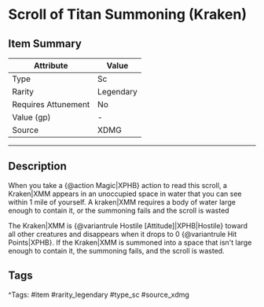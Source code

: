 # Scroll of Titan Summoning (Kraken)

## Item Summary

| Attribute            | Value                        |
|----------------------|------------------------------|
| Type                 | Sc |
| Rarity               | Legendary             |
| Requires Attunement  | No                |
| Value (gp)           | -    |
| Source               | XDMG |

---

## Description

When you take a {@action Magic|XPHB} action to read this scroll, a Kraken|XMM appears in an unoccupied space in water that you can see within 1 mile of yourself. A kraken|XMM requires a body of water large enough to contain it, or the summoning fails and the scroll is wasted

The Kraken|XMM is {@variantrule Hostile [Attitude]|XPHB|Hostile} toward all other creatures and disappears when it drops to 0 {@variantrule Hit Points|XPHB}. If the Kraken|XMM is summoned into a space that isn't large enough to contain it, the summoning fails, and the scroll is wasted.

## Tags

^Tags: #item #rarity_legendary #type_sc #source_xdmg